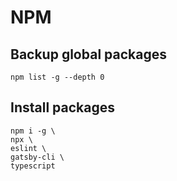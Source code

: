 # NPM

## Backup global packages

`npm list -g --depth 0`

## Install packages

```
npm i -g \
npx \
eslint \
gatsby-cli \
typescript
```
